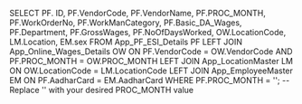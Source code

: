 SELECT 
    PF. ID,
    PF.VendorCode,
    PF.VendorName,
    PF.PROC_MONTH,
    PF.WorkOrderNo,
    PF.WorkManCategory,
    PF.Basic_DA_Wages,
    PF.Department,
    PF.GrossWages,
    PF.NoOfDaysWorked,
    OW.LocationCode,
    LM.Location,
    EM.sex
FROM 
    App_PF_ESI_Details PF
LEFT JOIN 
    App_Online_Wages_Details OW 
    ON PF.VendorCode = OW.VendorCode AND PF.PROC_MONTH = OW.PROC_MONTH
LEFT JOIN 
    App_LocationMaster LM 
    ON OW.LocationCode = LM.LocationCode
LEFT JOIN 
    App_EmployeeMaster EM 
    ON PF.AadharCard = EM.AadharCard
WHERE 
    PF.PROC_MONTH = ''; -- Replace '' with your desired PROC_MONTH value
